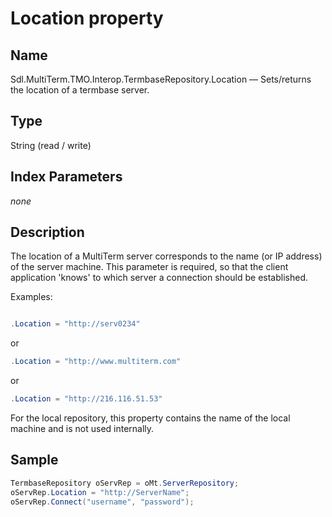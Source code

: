 # Location property

## Name

Sdl.MultiTerm.TMO.Interop.TermbaseRepository.Location —          Sets/returns the location of a termbase server.

## Type

String
(read / write)

## Index Parameters
*none*

## Description

The location of a MultiTerm server corresponds to the name (or IP address) of the server machine. This parameter is required, so that the client application 'knows' to which server a connection should be established.

Examples:
```cs

.Location = "http://serv0234"
```

or
```cs
.Location = "http://www.multiterm.com"
```
or
```cs
.Location = "http://216.116.51.53"
```
For the local repository, this property contains the name of the local machine and is not used internally.

## Sample


```cs
TermbaseRepository oServRep = oMt.ServerRepository;
oServRep.Location = "http://ServerName";
oServRep.Connect("username", "password");
```


